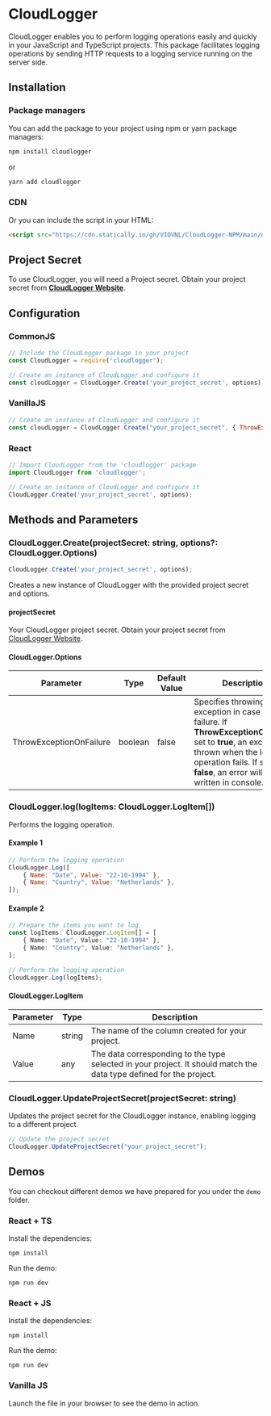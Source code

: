 # CloudLogger

CloudLogger enables you to perform logging operations easily and quickly in your JavaScript and TypeScript projects. This package facilitates logging operations by sending HTTP requests to a logging service running on the server side.

## Installation

### Package managers
You can add the package to your project using npm or yarn package managers:

```bash
npm install cloudlogger
```
or
```bash
yarn add cloudlogger
```

### CDN
Or you can include the script in your HTML:
```html
<script src="https://cdn.statically.io/gh/VIOVNL/CloudLogger-NPM/main/dist/index.global.min.js"></script>
```

## Project Secret
To use CloudLogger, you will need a Project secret. Obtain your project secret from __[CloudLogger Website](https://cloudlogger.app)__.


## Configuration

### CommonJS
```js
// Include the CloudLogger package in your project
const CloudLogger = require('cloudlogger');

// Create an instance of CloudLogger and configure it
const cloudLogger = CloudLogger.Create('your_project_secret', options);
```

### VanillaJS
```js
// Create an instance of CloudLogger and configure it
const cloudLogger = CloudLogger.Create("your_project_secret", { ThrowExceptionOnFailure: true });
```

### React
```js
// Import CloudLogger from the 'cloudlogger' package
import CloudLogger from 'cloudlogger';
```
```js
// Create an instance of CloudLogger and configure it
CloudLogger.Create('your_project_secret', options);
```

## Methods and Parameters

### CloudLogger.Create(projectSecret: string, options?: CloudLogger.Options)
```js
CloudLogger.Create('your_project_secret', options);
```
Creates a new instance of CloudLogger with the provided project secret and options.

#### projectSecret
Your CloudLogger project secret. Obtain your project secret from [CloudLogger Website](https://cloudlogger.app).

#### CloudLogger.Options
| Parameter               | Type | Default Value | Description
|-------------------------| --- | --- | ---
| ThrowExceptionOnFailure | boolean | false | Specifies throwing an exception in case of failure. If __ThrowExceptionOnFailure__ set to __true__, an exception is thrown when the logging operation fails. If set to __false__, an error will be written in console.


### CloudLogger.log(logItems: CloudLogger.LogItem[])
Performs the logging operation.
#### Example 1
```js
// Perform the logging operation
CloudLogger.Log([
    { Name: "Date", Value: "22-10-1994" },
    { Name: "Country", Value: "Netherlands" },
]);
```
#### Example 2
```ts
// Prepare the items you want to log
const logItems: CloudLogger.LogItem[] = [
    { Name: "Date", Value: "22-10-1994" },
    { Name: "Country", Value: "Netherlands" },
];

// Perform the logging operation
CloudLogger.Log(logItems);
```

#### CloudLogger.LogItem
| Parameter | Type   | Description
|-----------|--------|-----------
| Name      | string | The name of the column created for your project.
| Value     | any    | The data corresponding to the type selected in your project. It should match the data type defined for the project.

### CloudLogger.UpdateProjectSecret(projectSecret: string)
Updates the project secret for the CloudLogger instance, enabling logging to a different project.

```ts
// Update the project secret
CloudLogger.UpdateProjectSecret("your_project_secret");
```


## Demos
You can checkout different demos we have prepared for you under the `demo` folder.
### React + TS
Install the dependencies:
```
npm install
````
Run the demo:
````
npm run dev
````

### React + JS
Install the dependencies:
```
npm install
````
Run the demo:
````
npm run dev
````


### Vanilla JS
Launch the file in your browser to see the demo in action.